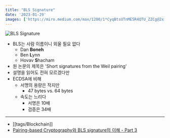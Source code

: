 ```yaml
---
title: "BLS Signature"
date: '2023-01-29'
images: ['https://miro.medium.com/max/1200/1*CyqBtsUTnME5R4QTU_ZZCg@2x.png']
---
```

![BLS Signature](https://miro.medium.com/max/1200/1*CyqBtsUTnME5R4QTU_ZZCg@2x.png)

- BLS는 사람 이름이니 외울 필요 없다
	- Dan **Boneh**
	- Ben **L**ynn
	- Hovav **S**hacham
- 원 논문의 제목은 'Short signatures from the Weil pairing'
- 설명을 읽어도 전혀 모르겠다만
- ECDSA에 비해
	- 서명의 용량은 작지만
		- 47 bytes vs. 64 bytes
	- 속도는 느리다
		- 서명은 10배
		- 검증은 34배
---
- [[tags/Blockchain]]
- [Pairing-based Cryptography와 BLS signature의 이해 - Part 3](https://medium.com/atomrigslab/pairing-based-cryptography%EC%99%80-bls-signature%EC%9D%98-%EC%9D%B4%ED%95%B4-part-3-6800f624d73f)